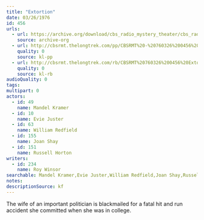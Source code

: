 ```yaml
---
title: "Extortion"
date: 03/26/1976
id: 456
urls: 
  - url: https://archive.org/download/cbs_radio_mystery_theater/cbs_radio_mystery_theater-0451-0500.zip/cbs_radio_mystery_theater-0451-0500%2Fcbsrmt_0456_extortion.mp3
    source: archive-org
  - url: http://cbsrmt.thelongtrek.com/pp/CBSRMT%20-%20760326%200456%20Extortion_pp.mp3
    quality: 0
    source: kl-pp
  - url: http://cbsrmt.thelongtrek.com/rb/CBSRMT%20760326%200456%20Extortion_wuwm%20recorded%208_11_76.mp3
    quality: 0
    source: kl-rb
audioQuality: 0
tags: 
multipart: 0
actors:  
  - id: 49
    name: Mandel Kramer  
  - id: 10
    name: Evie Juster  
  - id: 63
    name: William Redfield  
  - id: 155
    name: Joan Shay  
  - id: 151
    name: Russell Horton
writers:  
  - id: 234
    name: Roy Winsor
searchable: Mandel Kramer,Evie Juster,William Redfield,Joan Shay,Russell Horton Roy Winsor
notes: 
descriptionSource: kf
---
```

The wife of an important politician is blackmailed for a fatal hit and run accident she committed when she was in college.
